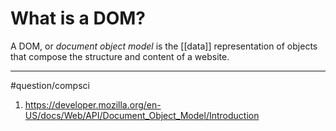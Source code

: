 # What is a DOM?
A DOM, or *document object model* is the [[data]] representation of objects that compose the structure and content of a website. 

---
#question/compsci
1.  https://developer.mozilla.org/en-US/docs/Web/API/Document_Object_Model/Introduction
